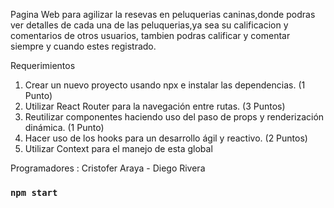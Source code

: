 Pagina Web para agilizar la resevas en peluquerias caninas,donde podras ver detalles de cada una de las peluquerias,ya sea su calificacion y comentarios de otros usuarios, tambien podras calificar y comentar siempre y cuando estes registrado.

Requerimientos
1. Crear un nuevo proyecto usando npx e instalar las dependencias.
(1 Punto)
2. Utilizar React Router para la navegación entre rutas.
(3 Puntos)
3. Reutilizar componentes haciendo uso del paso de props y renderización dinámica.
(1 Punto)
4. Hacer uso de los hooks para un desarrollo ágil y reactivo.
(2 Puntos)
5. Utilizar Context para el manejo de esta global


Programadores : Cristofer Araya - Diego Rivera

### `npm start`

